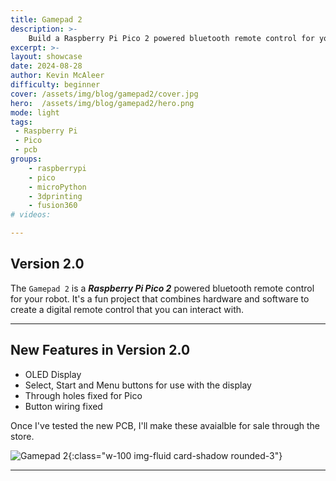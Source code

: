 ```yaml
---
title: Gamepad 2
description: >-
    Build a Raspberry Pi Pico 2 powered bluetooth remote control for your robot
excerpt: >-
layout: showcase
date: 2024-08-28
author: Kevin McAleer
difficulty: beginner
cover: /assets/img/blog/gamepad2/cover.jpg
hero:  /assets/img/blog/gamepad2/hero.png
mode: light
tags: 
 - Raspberry Pi
 - Pico
 - pcb
groups:
    - raspberrypi
    - pico
    - microPython
    - 3dprinting
    - fusion360
# videos:

---
```


## Version 2.0

The `Gamepad 2` is a ***Raspberry Pi Pico 2*** powered bluetooth remote control for your robot. It's a fun project that combines hardware and software to create a digital remote control that you can interact with.

---

## New Features in Version 2.0

- OLED Display
- Select, Start and Menu buttons for use with the display
- Through holes fixed for Pico
- Button wiring fixed

Once I've tested the new PCB, I'll make these avaialble for sale through the store.

![Gamepad 2](/assets/img/blog/gamepad2/gamepad2.png){:class="w-100 img-fluid card-shadow rounded-3"}

---
